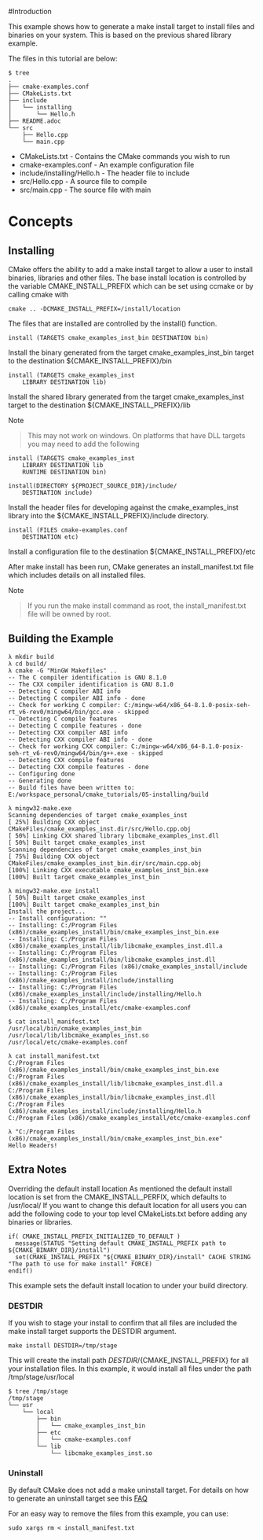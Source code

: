 #Introduction

This example shows how to generate a make install target to install files
and binaries on your system. This is based on the previous shared library example.

The files in this tutorial are below:

```
$ tree
.
├── cmake-examples.conf
├── CMakeLists.txt
├── include
│   └── installing
│       └── Hello.h
├── README.adoc
└── src
    ├── Hello.cpp
    └── main.cpp
```

* CMakeLists.txt - Contains the CMake commands you wish to run
* cmake-examples.conf - An example configuration file
* include/installing/Hello.h - The header file to include
* src/Hello.cpp - A source file to compile
* src/main.cpp - The source file with main

# Concepts

## Installing

CMake offers the ability to add a make install target to allow a user to install binaries, 
libraries and other files. The base install location is controlled by the variable 
CMAKE_INSTALL_PREFIX which can be set using ccmake or by calling cmake with 

```
cmake .. -DCMAKE_INSTALL_PREFIX=/install/location
```

The files that are installed are controlled by the install() function.

```
install (TARGETS cmake_examples_inst_bin DESTINATION bin)
```
Install the binary generated from 
the target cmake_examples_inst_bin target to the destination ${CMAKE_INSTALL_PREFIX}/bin

```
install (TARGETS cmake_examples_inst
    LIBRARY DESTINATION lib)
```
Install the shared library generated from
the target cmake_examples_inst target to the destination ${CMAKE_INSTALL_PREFIX}/lib

Note
> This may not work on windows. On platforms that have DLL targets you
> may need to add the following

```
install (TARGETS cmake_examples_inst
    LIBRARY DESTINATION lib
    RUNTIME DESTINATION bin)
```

```
install(DIRECTORY ${PROJECT_SOURCE_DIR}/include/
    DESTINATION include)
```
Install the header files for developing against 
the cmake_examples_inst library into the ${CMAKE_INSTALL_PREFIX}/include directory.

```
install (FILES cmake-examples.conf
    DESTINATION etc)
```
Install a configuration file to the destination ${CMAKE_INSTALL_PREFIX}/etc

After make install has been run, CMake generates an install_manifest.txt 
file which includes details on all installed files.

Note
> If you run the make install command as root, the install_manifest.txt
> file will be owned by root.

## Building the Example

```
λ mkdir build
λ cd build/
λ cmake -G "MinGW Makefiles" ..
-- The C compiler identification is GNU 8.1.0
-- The CXX compiler identification is GNU 8.1.0
-- Detecting C compiler ABI info
-- Detecting C compiler ABI info - done
-- Check for working C compiler: C:/mingw-w64/x86_64-8.1.0-posix-seh-rt_v6-rev0/mingw64/bin/gcc.exe - skipped
-- Detecting C compile features
-- Detecting C compile features - done
-- Detecting CXX compiler ABI info
-- Detecting CXX compiler ABI info - done
-- Check for working CXX compiler: C:/mingw-w64/x86_64-8.1.0-posix-seh-rt_v6-rev0/mingw64/bin/g++.exe - skipped
-- Detecting CXX compile features
-- Detecting CXX compile features - done
-- Configuring done
-- Generating done
-- Build files have been written to: E:/workspace_personal/cmake_tutorials/05-installing/build

λ mingw32-make.exe
Scanning dependencies of target cmake_examples_inst
[ 25%] Building CXX object CMakeFiles/cmake_examples_inst.dir/src/Hello.cpp.obj
[ 50%] Linking CXX shared library libcmake_examples_inst.dll
[ 50%] Built target cmake_examples_inst
Scanning dependencies of target cmake_examples_inst_bin
[ 75%] Building CXX object CMakeFiles/cmake_examples_inst_bin.dir/src/main.cpp.obj
[100%] Linking CXX executable cmake_examples_inst_bin.exe
[100%] Built target cmake_examples_inst_bin

λ mingw32-make.exe install
[ 50%] Built target cmake_examples_inst
[100%] Built target cmake_examples_inst_bin
Install the project...
-- Install configuration: ""
-- Installing: C:/Program Files (x86)/cmake_examples_install/bin/cmake_examples_inst_bin.exe
-- Installing: C:/Program Files (x86)/cmake_examples_install/lib/libcmake_examples_inst.dll.a
-- Installing: C:/Program Files (x86)/cmake_examples_install/bin/libcmake_examples_inst.dll
-- Installing: C:/Program Files (x86)/cmake_examples_install/include
-- Installing: C:/Program Files (x86)/cmake_examples_install/include/installing
-- Installing: C:/Program Files (x86)/cmake_examples_install/include/installing/Hello.h
-- Installing: C:/Program Files (x86)/cmake_examples_install/etc/cmake-examples.conf

$ cat install_manifest.txt
/usr/local/bin/cmake_examples_inst_bin
/usr/local/lib/libcmake_examples_inst.so
/usr/local/etc/cmake-examples.conf

λ cat install_manifest.txt
C:/Program Files (x86)/cmake_examples_install/bin/cmake_examples_inst_bin.exe
C:/Program Files (x86)/cmake_examples_install/lib/libcmake_examples_inst.dll.a
C:/Program Files (x86)/cmake_examples_install/bin/libcmake_examples_inst.dll
C:/Program Files (x86)/cmake_examples_install/include/installing/Hello.h
C:/Program Files (x86)/cmake_examples_install/etc/cmake-examples.conf

λ "C:/Program Files (x86)/cmake_examples_install/bin/cmake_examples_inst_bin.exe"
Hello Headers!
```

## Extra Notes
Overriding the default install location
As mentioned the default install location is set from the CMAKE_INSTALL_PERFIX, 
which defaults to /usr/local/
If you want to change this default location for all users you can add the following 
code to your top level CMakeLists.txt before adding any binaries or libraries.
```
if( CMAKE_INSTALL_PREFIX_INITIALIZED_TO_DEFAULT )
  message(STATUS "Setting default CMAKE_INSTALL_PREFIX path to ${CMAKE_BINARY_DIR}/install")
  set(CMAKE_INSTALL_PREFIX "${CMAKE_BINARY_DIR}/install" CACHE STRING "The path to use for make install" FORCE)
endif()
```
This example sets the default install location to under your build directory.

### DESTDIR
If you wish to stage your install to confirm that all files are included the make install target supports the DESTDIR argument.
```
make install DESTDIR=/tmp/stage
```

This will create the install path ${DESTDIR}/${CMAKE_INSTALL_PREFIX} for all your installation files. In this example, 
it would install all files under the path /tmp/stage/usr/local

```
$ tree /tmp/stage
/tmp/stage
└── usr
    └── local
        ├── bin
        │   └── cmake_examples_inst_bin
        ├── etc
        │   └── cmake-examples.conf
        └── lib
            └── libcmake_examples_inst.so
```

### Uninstall

By default CMake does not add a make uninstall target. For details on how to generate 
an uninstall target see this [FAQ](https://cmake.org/Wiki/CMake_FAQ#Can_I_do_.22make_uninstall.22_with_CMake.3F)

For an easy way to remove the files from this example, you can use:
```
sudo xargs rm < install_manifest.txt
```